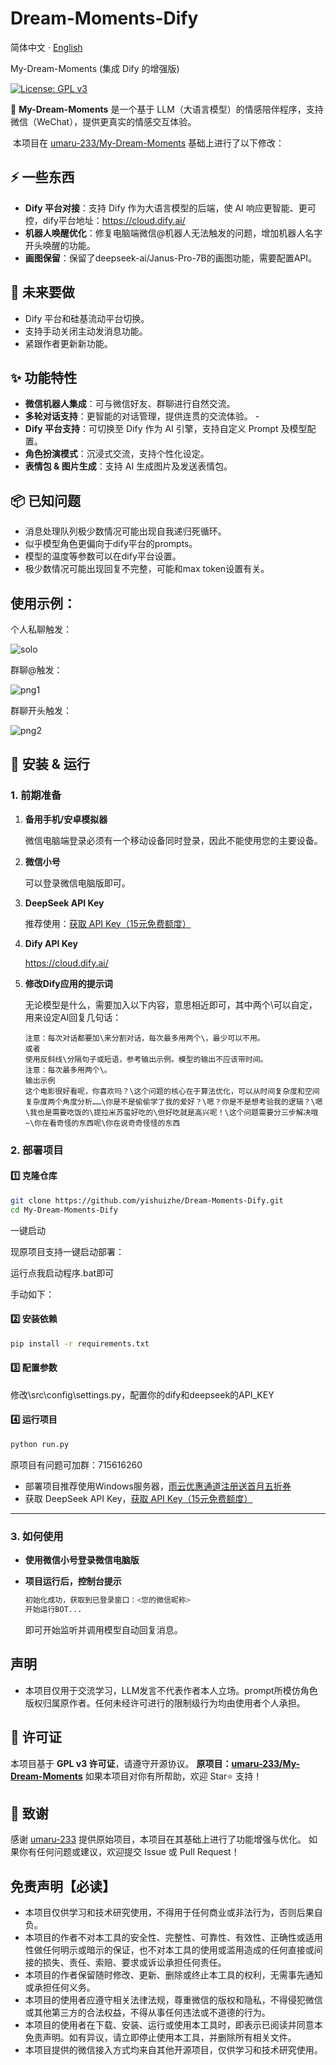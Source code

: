 # Dream-Moments-Dify

简体中文 · [English](./README_EN.md) 

My-Dream-Moments (集成 Dify 的增强版)

[![License: GPL v3](https://img.shields.io/badge/License-GPLv3-blue.svg)](https://www.gnu.org/licenses/gpl-3.0)

   🚀 **My-Dream-Moments** 是一个基于 LLM（大语言模型）的情感陪伴程序，支持微信（WeChat），提供更真实的情感交互体验。 

​		本项目在 [umaru-233/My-Dream-Moments](https://github.com/umaru-233/My-Dream-Moments) 基础上进行了以下修改： 

## ⚡ 一些东西

- **Dify 平台对接**：支持 Dify 作为大语言模型的后端，使 AI 响应更智能、更可控，dify平台地址：https://cloud.dify.ai/
- **机器人唤醒优化**：修复电脑端微信@机器人无法触发的问题，增加机器人名字开头唤醒的功能。
- **画图保留**：保留了deepseek-ai/Janus-Pro-7B的画图功能，需要配置API。 

##  **🎨 未来要做** 

- Dify 平台和硅基流动平台切换。
- 支持手动关闭主动发消息功能。
- 紧跟作者更新新功能。

## ✨ 功能特性 

- **微信机器人集成**：可与微信好友、群聊进行自然交流。 
- **多轮对话支持**：更智能的对话管理，提供连贯的交流体验。 -
- **Dify 平台支持**：可切换至 Dify 作为 AI 引擎，支持自定义 Prompt 及模型配置。 
- **角色扮演模式**：沉浸式交流，支持个性化设定。 
- **表情包 & 图片生成**：支持 AI 生成图片及发送表情包。 

## 📦 已知问题 

- 消息处理队列极少数情况可能出现自我递归死循环。
- 似乎模型角色更偏向于dify平台的prompts。
- 模型的温度等参数可以在dify平台设置。
- 极少数情况可能出现回复不完整，可能和max token设置有关。

## 使用示例：

个人私聊触发：

![solo](doc/img/solo.png)

群聊@触发：

![png1](doc/img/png1.png)

群聊开头触发：

![png2](doc/img/png2.png)

## 📌 安装 & 运行

### 1. 前期准备

1. **备用手机/安卓模拟器**  

   微信电脑端登录必须有一个移动设备同时登录，因此不能使用您的主要设备。

2. **微信小号**  

   可以登录微信电脑版即可。

3. **DeepSeek API Key**  

   推荐使用：[获取 API Key（15元免费额度）](https://cloud.siliconflow.cn/i/aQXU6eC5)

4. **Dify API Key**

   https://cloud.dify.ai/

5. **修改Dify应用的提示词**

   无论模型是什么，需要加入以下内容，意思相近即可，其中两个\可以自定，用来设定AI回复几句话：

   ```
   注意：每次对话都要加\来分割对话，每次最多用两个\，最少可以不用。
   或者
   使用反斜线\分隔句子或短语，参考输出示例。模型的输出不应该带时间。
   注意：每次最多用两个\。
   输出示例
   这个电影很好看呢，你喜欢吗？\这个问题的核心在于算法优化，可以从时间复杂度和空间复杂度两个角度分析……\你是不是偷偷学了我的爱好？\嗯？你是不是想考验我的逻辑？\嗯\我也是需要吃饭的\提拉米苏蛮好吃的\但好吃就是高兴呢！\这个问题需要分三步解决哦~\你在看奇怪的东西呢\你在说奇奇怪怪的东西
   ```

### 2. 部署项目

####  1️⃣ 克隆仓库 

```bash
git clone https://github.com/yishuizhe/Dream-Moments-Dify.git 
cd My-Dream-Moments-Dify
```
一键启动

现原项目支持一键启动部署：

运行点我启动程序.bat即可

手动如下：
#### 2️⃣ 安装依赖

```bash
pip install -r requirements.txt
```

#### 3️⃣ 配置参数

修改\\src\config\settings.py，配置你的dify和deepseek的API_KEY

#### 4️⃣ 运行项目

```bash
python run.py
```

原项目有问题可加群：715616260 

- 部署项目推荐使用Windows服务器，[雨云优惠通道注册送首月五折券](https://www.rainyun.com/MzE0MTU=_) 
- 获取 DeepSeek API Key，[获取 API Key（15元免费额度）](https://cloud.siliconflow.cn/i/aQXU6eC5)

---

### 3. 如何使用

- **使用微信小号登录微信电脑版**

- **项目运行后，控制台提示**

  ```bash
  初始化成功，获取到已登录窗口：<您的微信昵称>
  开始运行BOT...
  ```

  即可开始监听并调用模型自动回复消息。

## 声明

- 本项目仅用于交流学习，LLM发言不代表作者本人立场。prompt所模仿角色版权归属原作者。任何未经许可进行的限制级行为均由使用者个人承担。

## 📜 许可证

本项目基于 **GPL v3 许可证**，请遵守开源协议。
**原项目：[umaru-233/My-Dream-Moments](https://github.com/umaru-233/My-Dream-Moments)**
如果本项目对你有所帮助，欢迎 Star⭐ 支持！

## 🙌 致谢

感谢 [umaru-233](https://github.com/umaru-233) 提供原始项目，本项目在其基础上进行了功能增强与优化。
如果你有任何问题或建议，欢迎提交 Issue 或 Pull Request！

## **免责声明【必读】**

- 本项目仅供学习和技术研究使用，不得用于任何商业或非法行为，否则后果自负。
- 本项目的作者不对本工具的安全性、完整性、可靠性、有效性、正确性或适用性做任何明示或暗示的保证，也不对本工具的使用或滥用造成的任何直接或间接的损失、责任、索赔、要求或诉讼承担任何责任。
- 本项目的作者保留随时修改、更新、删除或终止本工具的权利，无需事先通知或承担任何义务。
- 本项目的使用者应遵守相关法律法规，尊重微信的版权和隐私，不得侵犯微信或其他第三方的合法权益，不得从事任何违法或不道德的行为。
- 本项目的使用者在下载、安装、运行或使用本工具时，即表示已阅读并同意本免责声明。如有异议，请立即停止使用本工具，并删除所有相关文件。
- 本项目提供的微信接入方式均来自其他开源项目，仅供学习和技术研究使用。

